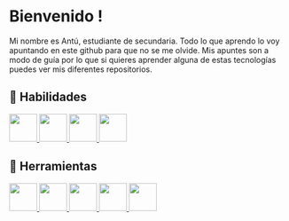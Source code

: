 # Bienvenido ! 

Mi nombre es Antú, estudiante de secundaria. Todo lo que aprendo lo voy apuntando en este github para que no se me olvide. Mis apuntes son a modo de guía por lo que si quieres aprender alguna de estas tecnologías puedes ver mis diferentes repositorios.

## 📖 Habilidades

<a href="https://github.com/AntuBoccalandro/Python">
 <img src="https://cdn.jsdelivr.net/gh/devicons/devicon/icons/python/python-original.svg" width="50" heigth="50"/>
</a>

<a href="https://github.com/AntuBoccalandro/HTML">
 <img src="https://cdn.jsdelivr.net/gh/devicons/devicon/icons/html5/html5-original.svg" width="50" heigth="50"/>
</a>

<a href="https://github.com/AntuBoccalandro/Arduino">
 <img src="https://cdn.jsdelivr.net/gh/devicons/devicon/icons/arduino/arduino-original.svg" width="50" heigth="50"/>
</a>

<a href="#">
 <img src="https://cdn.jsdelivr.net/gh/devicons/devicon/icons/mysql/mysql-original.svg" width="50" heigth="50"/>
</a>

## 💾 Herramientas

<a href="#">
 <img src="https://cdn.jsdelivr.net/gh/devicons/devicon/icons/vscode/vscode-original.svg" width="50" heigth="50"/>
</a>

<a href="#">
 <img src="https://cdn.jsdelivr.net/gh/devicons/devicon/icons/pycharm/pycharm-original.svg" width="50" heigth="50"/>
</a>

<a href="https://github.com/AntuBoccalandro/Git">
 <img src="https://cdn.jsdelivr.net/gh/devicons/devicon/icons/git/git-original.svg" width="50" heigth="50"/>
</a>

<a href="https://github.com/AntuBoccalandro/github">
  <img src="https://cdn-icons-png.flaticon.com/512/733/733553.png" width="50" heigth="50"/>
</a>

<a href="https://github.com/AntuBoccalandro/github">
  <img src="https://i.ibb.co/yBTkHjB/markdown.png" width="50" heigth="50"/>
</a>
